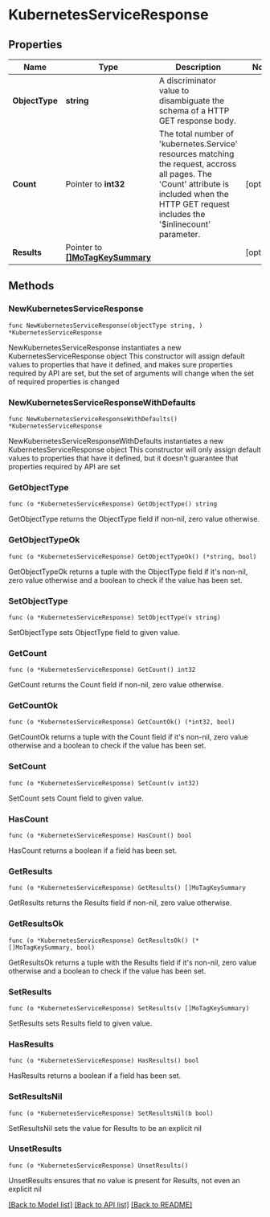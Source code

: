 # KubernetesServiceResponse

## Properties

Name | Type | Description | Notes
------------ | ------------- | ------------- | -------------
**ObjectType** | **string** | A discriminator value to disambiguate the schema of a HTTP GET response body. | 
**Count** | Pointer to **int32** | The total number of &#39;kubernetes.Service&#39; resources matching the request, accross all pages. The &#39;Count&#39; attribute is included when the HTTP GET request includes the &#39;$inlinecount&#39; parameter. | [optional] 
**Results** | Pointer to [**[]MoTagKeySummary**](MoTagKeySummary.md) |  | [optional] 

## Methods

### NewKubernetesServiceResponse

`func NewKubernetesServiceResponse(objectType string, ) *KubernetesServiceResponse`

NewKubernetesServiceResponse instantiates a new KubernetesServiceResponse object
This constructor will assign default values to properties that have it defined,
and makes sure properties required by API are set, but the set of arguments
will change when the set of required properties is changed

### NewKubernetesServiceResponseWithDefaults

`func NewKubernetesServiceResponseWithDefaults() *KubernetesServiceResponse`

NewKubernetesServiceResponseWithDefaults instantiates a new KubernetesServiceResponse object
This constructor will only assign default values to properties that have it defined,
but it doesn't guarantee that properties required by API are set

### GetObjectType

`func (o *KubernetesServiceResponse) GetObjectType() string`

GetObjectType returns the ObjectType field if non-nil, zero value otherwise.

### GetObjectTypeOk

`func (o *KubernetesServiceResponse) GetObjectTypeOk() (*string, bool)`

GetObjectTypeOk returns a tuple with the ObjectType field if it's non-nil, zero value otherwise
and a boolean to check if the value has been set.

### SetObjectType

`func (o *KubernetesServiceResponse) SetObjectType(v string)`

SetObjectType sets ObjectType field to given value.


### GetCount

`func (o *KubernetesServiceResponse) GetCount() int32`

GetCount returns the Count field if non-nil, zero value otherwise.

### GetCountOk

`func (o *KubernetesServiceResponse) GetCountOk() (*int32, bool)`

GetCountOk returns a tuple with the Count field if it's non-nil, zero value otherwise
and a boolean to check if the value has been set.

### SetCount

`func (o *KubernetesServiceResponse) SetCount(v int32)`

SetCount sets Count field to given value.

### HasCount

`func (o *KubernetesServiceResponse) HasCount() bool`

HasCount returns a boolean if a field has been set.

### GetResults

`func (o *KubernetesServiceResponse) GetResults() []MoTagKeySummary`

GetResults returns the Results field if non-nil, zero value otherwise.

### GetResultsOk

`func (o *KubernetesServiceResponse) GetResultsOk() (*[]MoTagKeySummary, bool)`

GetResultsOk returns a tuple with the Results field if it's non-nil, zero value otherwise
and a boolean to check if the value has been set.

### SetResults

`func (o *KubernetesServiceResponse) SetResults(v []MoTagKeySummary)`

SetResults sets Results field to given value.

### HasResults

`func (o *KubernetesServiceResponse) HasResults() bool`

HasResults returns a boolean if a field has been set.

### SetResultsNil

`func (o *KubernetesServiceResponse) SetResultsNil(b bool)`

 SetResultsNil sets the value for Results to be an explicit nil

### UnsetResults
`func (o *KubernetesServiceResponse) UnsetResults()`

UnsetResults ensures that no value is present for Results, not even an explicit nil

[[Back to Model list]](../README.md#documentation-for-models) [[Back to API list]](../README.md#documentation-for-api-endpoints) [[Back to README]](../README.md)


